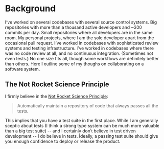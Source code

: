 # Background

I’ve worked on several codebases with several source control systems. Big
repositories with more than a thousand active developers and ~300 commits per
day. Small repositories where all developers are in the same room. My personal
projects, where I am the sole developer apart from the occasional pull request.
I’ve worked in codebases with sophisticated review systems and testing
infrastructure. I’ve worked in codebases where there was no code review at all,
and no continuous integration. (Sometimes not even tests.) No one size fits all,
though some workflows are definitely better than others. Here I outline some of
my thoughs on collaborating on a software system.

## The Not Rocket Science Principle

I firmly believe in the [Not Rocket Science Principle][not-rocket-science]:

> Automatically maintain a repository of code that always passes all the tests.

This implies that you have a test suite in the first place. While I am generally
sceptic about tests (I think a strong type system can be much more valuable than
a big test suite) -- and I certainly don’t believe in test driven development --
I do believe in tests. Ideally, a passing test suite should give you enough
confidence to deploy or release the product.

[not-rocket-science]: https://graydon2.dreamwidth.org/1597.html
